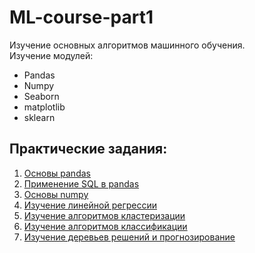 # ML-course-part1

Изучение основных алгоритмов машинного обучения.   
Изучение модулей:  
* Pandas 
* Numpy 
* Seaborn 
* matplotlib 
* sklearn 

## Практические задания: 
1. [Основы pandas](https://github.com/VasilievaKA/ML-course-part1/blob/main/Pandas_pract.ipynb) 
2. [Применение SQL в pandas](https://github.com/VasilievaKA/ML-course-part1/blob/main/SQL_Pandas_pract.ipynb)
3. [Основы numpy](https://github.com/VasilievaKA/ML-course-part1/blob/main/Numpy_pract.ipynb)
4. [Изучение линейной регрессии](https://github.com/VasilievaKA/ML-course-part1/blob/main/Lineral_Regression.ipynb)
5. [Изучение алгоритмов кластеризации](https://github.com/VasilievaKA/ML-course-part1/blob/main/Klastering.ipynb)
6. [Изучение алгоритмов классификации](https://github.com/VasilievaKA/ML-course-part1/blob/main/Klassific.ipynb)
7. [Изучение деревьев решений и прогнозирование](https://github.com/VasilievaKA/ML-course-part1/blob/main/Decision_trees.ipynb)
